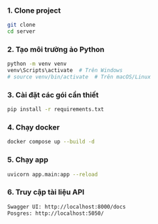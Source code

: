 ### 1. Clone project
```bash
git clone
cd server
```

### 2. Tạo môi trường ảo Python
```bash
python -m venv venv
venv\Scripts\activate  # Trên Windows
# source venv/bin/activate  # Trên macOS/Linux
```

### 3. Cài đặt các gói cần thiết
```bash
pip install -r requirements.txt
```

### 4. Chạy docker
```bash
docker compose up --build -d
```

### 5. Chạy app
```bash
uvicorn app.main:app --reload
```

### 6. Truy cập tài liệu API
```bash
Swagger UI: http://localhost:8000/docs
Posgres: http://localhost:5050/ 
```